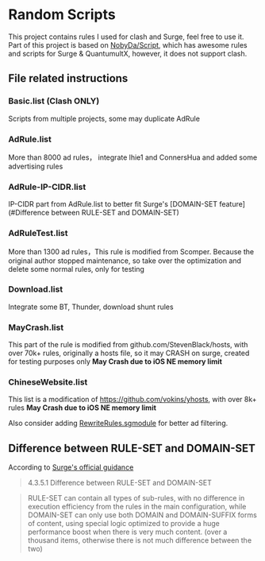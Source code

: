 # Random Scripts
This project contains rules I used for clash and Surge, feel free to use it.
Part of this project is based on [NobyDa/Script](https://github.com/NobyDa/Script/), which has awesome rules and scripts for Surge & QuantumultX, however, it does not support clash.

## File related instructions
### Basic.list (Clash ONLY)
Scripts from multiple projects, some may duplicate AdRule

### AdRule.list
More than 8000 ad rules， integrate lhie1 and ConnersHua and added some advertising rules

### AdRule-IP-CIDR.list 
IP-CIDR part from AdRule.list to better fit Surge's [DOMAIN-SET feature](#Difference between RULE-SET and DOMAIN-SET)

### AdRuleTest.list 
More than 1300 ad rules，This rule is modified from Scomper. Because the original author stopped maintenance, so take over the optimization and delete some normal rules, only for testing

### Download.list 
Integrate some BT, Thunder, download shunt rules

### MayCrash.list
This part of the rule is modified from github.com/StevenBlack/hosts, with over 70k+ rules, originally a hosts file, so it may CRASH on surge, created for testing purposes only
**May Crash due to iOS NE memory limit**

### ChineseWebsite.list
This list is a modification of https://github.com/vokins/yhosts, with over 8k+ rules
**May Crash due to iOS NE memory limit**

Also consider adding [RewriteRules.sgmodule](https://github.com/NobyDa/Script/blob/master/Surge/Module/RewriteRules.sgmodule) for better ad filtering.

## Difference between RULE-SET and DOMAIN-SET
According to [Surge's official guidance](https://manual.nssurge.com/book/understanding-surge/en/#rule-system)

> 4.3.5.1 Difference between RULE-SET and DOMAIN-SET

> RULE-SET can contain all types of sub-rules, with no difference in execution efficiency from the rules in the main configuration, while DOMAIN-SET can only use both DOMAIN and DOMAIN-SUFFIX forms of content, using special logic optimized to provide a huge performance boost when there is very much content. (over a thousand items, otherwise there is not much difference between the two)
